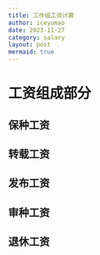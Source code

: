```yaml
---
title: 工作组工资计算
author: iceyumao
date: 2023-11-27
category: salary
layout: post
mermaid: true
---
```

# 工资组成部分

## 保种工资
## 转载工资
## 发布工资
## 审种工资
## 退休工资